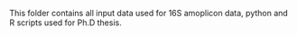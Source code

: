 This folder contains all input data used for 16S amoplicon data, python and R scripts used for Ph.D thesis.

